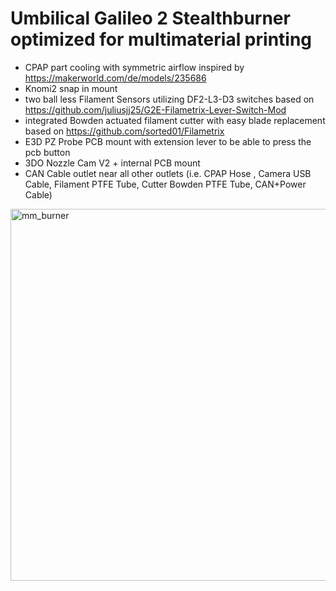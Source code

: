 # Umbilical Galileo 2 Stealthburner optimized for multimaterial printing

* CPAP part cooling with symmetric airflow inspired by https://makerworld.com/de/models/235686
* Knomi2 snap in mount
* two ball less Filament Sensors utilizing DF2-L3-D3 switches based on https://github.com/juliusjj25/G2E-Filametrix-Lever-Switch-Mod  
* integrated Bowden actuated filament cutter with easy blade replacement based on https://github.com/sorted01/Filametrix
* E3D PZ Probe PCB mount with extension lever to be able to press the pcb button
* 3DO Nozzle Cam V2 + internal PCB mount
* CAN Cable outlet near all other outlets (i.e. CPAP Hose , Camera USB Cable, Filament PTFE Tube, Cutter Bowden PTFE Tube, CAN+Power Cable) 

<img width="595" alt="mm_burner" src="https://github.com/user-attachments/assets/7bffd300-a7d4-48af-9159-efbd7c42f45b" />
